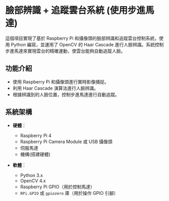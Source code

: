 # 臉部辨識 + 追蹤雲台系統 (使用步進馬達)

這個項目實現了基於 Raspberry Pi 和攝像頭的臉部辨識和追蹤雲台控制系統，使用 Python 編寫，並運用了 OpenCV 的 Haar Cascade 進行人臉辨識。系統控制步進馬達來實現雲台的精確運動，使雲台能夠自動追蹤人臉。

## 功能介紹

- 使用 Raspberry Pi 和攝像頭進行實時影像捕捉。
- 利用 Haar Cascade 演算法進行人臉辨識。
- 根據辨識到的人臉位置，控制步進馬達進行自動追蹤。

## 系統架構

- **硬體**：
  - Raspberry Pi 4
  - Raspberry Pi Camera Module 或 USB 攝像頭
  - 伺服馬達
  - 機構(搭建硬體)

- **軟體**：
  - Python 3.x
  - OpenCV 4.x
  - Raspberry Pi GPIO（用於控制馬達）
  - ```RPi.GPIO``` 或 ```gpiozero``` 庫（用於操作 GPIO 引腳）
